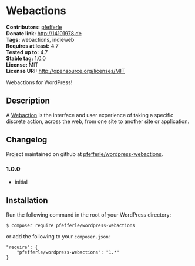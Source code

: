 # Webactions #
**Contributors:** [pfefferle](https://profiles.wordpress.org/pfefferle)  
**Donate link:** http://14101978.de  
**Tags:** webactions, indieweb  
**Requires at least:** 4.7  
**Tested up to:** 4.7  
**Stable tag:** 1.0.0  
**License:** MIT  
**License URI:** http://opensource.org/licenses/MIT  

Webactions for WordPress!

## Description ##

A [Webaction](https://indieweb.org/webactions) is the interface and user experience of taking a specific discrete action, across the web, from one site to another site or application.

## Changelog ##

Project maintained on github at [pfefferle/wordpress-webactions](https://github.com/pfefferle/wordpress-webactions).

### 1.0.0 ###

* initial

## Installation ##

Run the following command in the root of your WordPress directory:

	$ composer require pfefferle/wordpress-webactions

or add the following to your `composer.json`:

	"require": {
		"pfefferle/wordpress-webactions": "1.*"
	}
